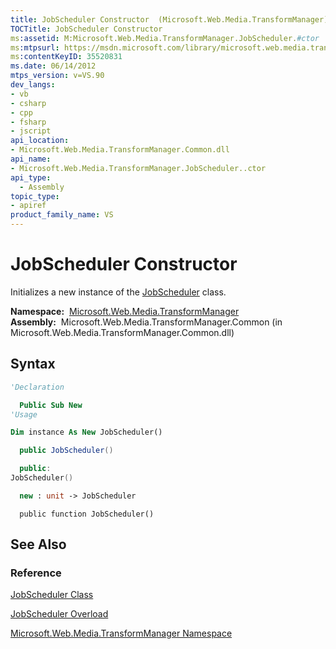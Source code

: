 ```yaml
---
title: JobScheduler Constructor  (Microsoft.Web.Media.TransformManager)
TOCTitle: JobScheduler Constructor
ms:assetid: M:Microsoft.Web.Media.TransformManager.JobScheduler.#ctor
ms:mtpsurl: https://msdn.microsoft.com/library/microsoft.web.media.transformmanager.jobscheduler.jobscheduler(v=VS.90)
ms:contentKeyID: 35520831
ms.date: 06/14/2012
mtps_version: v=VS.90
dev_langs:
- vb
- csharp
- cpp
- fsharp
- jscript
api_location:
- Microsoft.Web.Media.TransformManager.Common.dll
api_name:
- Microsoft.Web.Media.TransformManager.JobScheduler..ctor
api_type:
  - Assembly
topic_type:
- apiref
product_family_name: VS
---
```


# JobScheduler Constructor

Initializes a new instance of the [JobScheduler](jobscheduler-class-microsoft-web-media-transformmanager.md) class.

**Namespace:**  [Microsoft.Web.Media.TransformManager](microsoft-web-media-transformmanager-namespace.md)  
**Assembly:**  Microsoft.Web.Media.TransformManager.Common (in Microsoft.Web.Media.TransformManager.Common.dll)

## Syntax

```vb
'Declaration

  Public Sub New
'Usage

Dim instance As New JobScheduler()
```

```csharp
  public JobScheduler()
```

```cpp
  public:
JobScheduler()
```

``` fsharp
  new : unit -> JobScheduler
```

```jscript
  public function JobScheduler()
```

## See Also

### Reference

[JobScheduler Class](jobscheduler-class-microsoft-web-media-transformmanager.md)

[JobScheduler Overload](jobscheduler-constructor-microsoft-web-media-transformmanager.md)

[Microsoft.Web.Media.TransformManager Namespace](microsoft-web-media-transformmanager-namespace.md)
